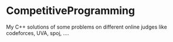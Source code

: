 # CompetitiveProgramming
 My C++ solutions of some problems on different online judges like codeforces, UVA, spoj, ....
